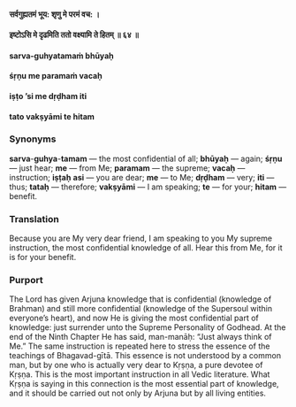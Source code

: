 #### सर्वगुह्यतमं भूय: शृणु मे परमं वच: ।
#### इष्टोऽसि मे दृढमिति ततो वक्ष्यामि ते हितम् ॥ ६४ ॥

#### sarva-guhyatamaṁ bhūyaḥ
#### śṛṇu me paramaṁ vacaḥ
#### iṣṭo ’si me dṛḍham iti
#### tato vakṣyāmi te hitam

### Synonyms

**sarva**-**guhya**-**tamam** — the most confidential of all; **bhūyaḥ** — again; **śṛṇu** — just hear; **me** — from Me; **paramam** — the supreme; **vacaḥ** — instruction; **iṣṭaḥ** **asi** — you are dear; **me** — to Me; **dṛḍham** — very; **iti** — thus; **tataḥ** — therefore; **vakṣyāmi** — I am speaking; **te** — for your; **hitam** — benefit.

### Translation

Because you are My very dear friend, I am speaking to you My supreme instruction, the most confidential knowledge of all. Hear this from Me, for it is for your benefit.

### Purport

The Lord has given Arjuna knowledge that is confidential (knowledge of Brahman) and still more confidential (knowledge of the Supersoul within everyone’s heart), and now He is giving the most confidential part of knowledge: just surrender unto the Supreme Personality of Godhead. At the end of the Ninth Chapter He has said, man-manāḥ: “Just always think of Me.” The same instruction is repeated here to stress the essence of the teachings of Bhagavad-gītā. This essence is not understood by a common man, but by one who is actually very dear to Kṛṣṇa, a pure devotee of Kṛṣṇa. This is the most important instruction in all Vedic literature. What Kṛṣṇa is saying in this connection is the most essential part of knowledge, and it should be carried out not only by Arjuna but by all living entities.